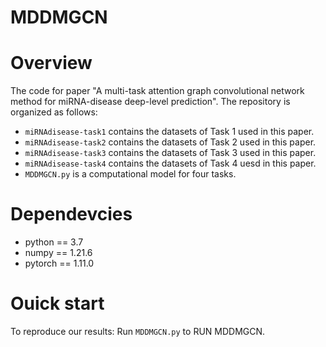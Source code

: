 # MDDMGCN
# Overview  
The code for paper "A multi-task attention graph convolutional network method for miRNA-disease deep-level prediction". The repository is organized as follows:  
*   `miRNAdisease-task1` contains the datasets of Task 1 used in this paper.
*   `miRNAdisease-task2` contains the datasets of Task 2 used in this paper.
*   `miRNAdisease-task3` contains the datasets of Task 3 used in this paper.
*   `miRNAdisease-task4` contains the datasets of Task 4 uesd in this paper.
*   `MDDMGCN.py` is a computational model for four tasks.
# Dependevcies
*   python == 3.7
*   numpy == 1.21.6
*   pytorch == 1.11.0
# Ouick start
To reproduce our results: 
Run `MDDMGCN.py` to RUN MDDMGCN. 
